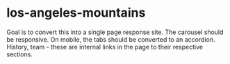 # los-angeles-mountains

Goal is to convert this into a single page response site. The carousel should be responsive. On mobile, the tabs should be converted to an accordion. History, team - these are internal links in the page to their respective sections.
